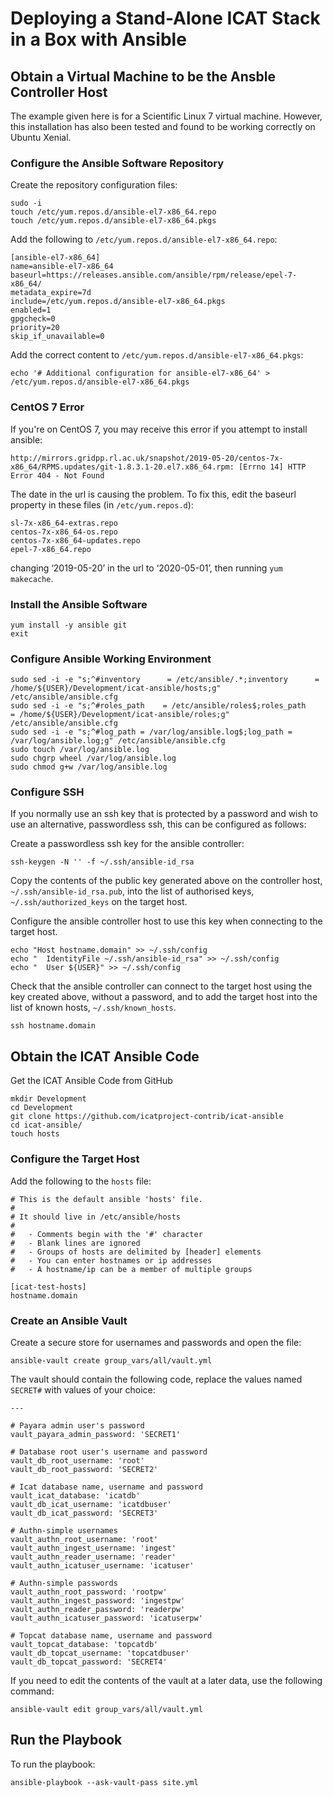 # Deploying a Stand-Alone ICAT Stack in a Box with Ansible

## Obtain a Virtual Machine to be the Ansble Controller Host

The example given here is for a Scientific Linux 7 virtual machine. However, this installation has also been tested and found to be working correctly on Ubuntu Xenial.

### Configure the Ansible Software Repository

Create the repository configuration files:

```Shell
sudo -i
touch /etc/yum.repos.d/ansible-el7-x86_64.repo
touch /etc/yum.repos.d/ansible-el7-x86_64.pkgs
```

Add the following to `/etc/yum.repos.d/ansible-el7-x86_64.repo`:

```
[ansible-el7-x86_64]
name=ansible-el7-x86_64
baseurl=https://releases.ansible.com/ansible/rpm/release/epel-7-x86_64/
metadata_expire=7d
include=/etc/yum.repos.d/ansible-el7-x86_64.pkgs
enabled=1
gpgcheck=0
priority=20
skip_if_unavailable=0
```

Add the correct content to `/etc/yum.repos.d/ansible-el7-x86_64.pkgs`:

```Shell
echo '# Additional configuration for ansible-el7-x86_64' > /etc/yum.repos.d/ansible-el7-x86_64.pkgs
```

### CentOS 7 Error
If you're on CentOS 7, you may receive this error if you attempt to install ansible:

``` http://mirrors.gridpp.rl.ac.uk/snapshot/2019-05-20/centos-7x-x86_64/RPMS.updates/git-1.8.3.1-20.el7.x86_64.rpm: [Errno 14] HTTP Error 404 - Not Found ```

The date in the url is causing the problem. To fix this, edit the baseurl property in these files (in `/etc/yum.repos.d`):

```
sl-7x-x86_64-extras.repo
centos-7x-x86_64-os.repo
centos-7x-x86_64-updates.repo
epel-7-x86_64.repo
```

changing ‘2019-05-20’ in the url to ‘2020-05-01’, then running `yum makecache`.


### Install the Ansible Software

```Shell
yum install -y ansible git
exit
```

### Configure Ansible Working Environment

```Shell
sudo sed -i -e "s;^#inventory      = /etc/ansible/.*;inventory      = /home/${USER}/Development/icat-ansible/hosts;g" /etc/ansible/ansible.cfg
sudo sed -i -e "s;^#roles_path    = /etc/ansible/roles$;roles_path    = /home/${USER}/Development/icat-ansible/roles;g" /etc/ansible/ansible.cfg
sudo sed -i -e "s;^#log_path = /var/log/ansible.log$;log_path = /var/log/ansible.log;g" /etc/ansible/ansible.cfg
sudo touch /var/log/ansible.log
sudo chgrp wheel /var/log/ansible.log
sudo chmod g+w /var/log/ansible.log
```

### Configure SSH

If you normally use an ssh key that is protected by a password and wish to use an alternative, passwordless ssh, this can be configured as follows:

Create a passwordless ssh key for the ansible controller:

```Shell
ssh-keygen -N '' -f ~/.ssh/ansible-id_rsa
```

Copy the contents of the public key generated above on the controller host, `~/.ssh/ansible-id_rsa.pub`, into the list of authorised keys, `~/.ssh/authorized_keys` on the target host.

Configure the ansible controller host to use this key when connecting to the target host.

```Shell
echo "Host hostname.domain" >> ~/.ssh/config
echo "  IdentityFile ~/.ssh/ansible-id_rsa" >> ~/.ssh/config
echo "  User ${USER}" >> ~/.ssh/config
```

Check that the ansible controller can connect to the target host using the key created above, without a password, and to add the target host into the list of known hosts, `~/.ssh/known_hosts`.

```Shell
ssh hostname.domain
```

## Obtain the ICAT Ansible Code

Get the ICAT Ansible Code from GitHub

```Shell
mkdir Development
cd Development
git clone https://github.com/icatproject-contrib/icat-ansible
cd icat-ansible/
touch hosts
```

### Configure the Target Host

Add the following to the `hosts` file:

```
# This is the default ansible 'hosts' file.
#
# It should live in /etc/ansible/hosts
#
#   - Comments begin with the '#' character
#   - Blank lines are ignored
#   - Groups of hosts are delimited by [header] elements
#   - You can enter hostnames or ip addresses
#   - A hostname/ip can be a member of multiple groups

[icat-test-hosts]
hostname.domain
```

### Create an Ansible Vault

Create a secure store for usernames and passwords and open the file:

```Shell
ansible-vault create group_vars/all/vault.yml
```

The vault should contain the following code, replace the values named `SECRET#` with values of your choice:

```
---

# Payara admin user's password
vault_payara_admin_password: 'SECRET1'

# Database root user's username and password
vault_db_root_username: 'root'
vault_db_root_password: 'SECRET2'

# Icat database name, username and password
vault_icat_database: 'icatdb'
vault_db_icat_username: 'icatdbuser'
vault_db_icat_password: 'SECRET3'

# Authn-simple usernames
vault_authn_root_username: 'root'
vault_authn_ingest_username: 'ingest'
vault_authn_reader_username: 'reader'
vault_authn_icatuser_username: 'icatuser'

# Authn-simple passwords
vault_authn_root_password: 'rootpw'
vault_authn_ingest_password: 'ingestpw'
vault_authn_reader_password: 'readerpw'
vault_authn_icatuser_password: 'icatuserpw'

# Topcat database name, username and password
vault_topcat_database: 'topcatdb'
vault_db_topcat_username: 'topcatdbuser'
vault_db_topcat_password: 'SECRET4'
```

If you need to edit the contents of the vault at a later data, use the following command:

```Shell
ansible-vault edit group_vars/all/vault.yml
```

## Run the Playbook

To run the playbook:

```Shell
ansible-playbook --ask-vault-pass site.yml
```
